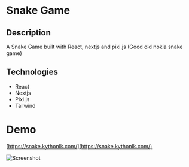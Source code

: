 # Snake Game

## Description

A Snake Game built with React, nextjs and pixi.js (Good old nokia snake game)

## Technologies

- React
- Nextjs
- Pixi.js
- Tailwind

# Demo 

[https://snake.kythonlk.com/](https://snake.kythonlk.com/)

![Screenshot](https://github.com/kythonlk/snake-game/blob/main/ss.png)

